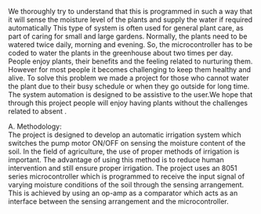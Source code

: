 We thoroughly try to understand that this is programmed in such a way that it will sense the moisture level of the plants and supply the water if required automatically This type of system is often used for general plant care, as part of caring for small and large gardens. Normally, the plants need to be watered twice daily, morning and evening. So, the microcontroller has to be coded to water the plants in the greenhouse about two times per day. People enjoy plants, their benefits and the feeling related to nurturing them. However for most people it becomes challenging to keep them healthy and alive. To solve this problem we made a project for those who cannot water the plant due to their busy schedule or when they go outside for long time.
The system automation is designed to be assistive to the user.We hope that through this project people will enjoy having plants without the challenges related to absent .


A.	Methodology:	
    The project is designed to develop an automatic irrigation system which switches the pump motor ON/OFF on sensing the moisture content of the soil. 
  In the field of agriculture, the use of proper methods of irrigation is important. The advantage of using this method is to reduce human intervention and still ensure proper irrigation. The project uses an 8051 series microcontroller which is programmed to receive the input signal of varying moisture conditions of the soil through the sensing arrangement.
This is achieved by using an op-amp as a comparator which acts as an interface between the sensing arrangement and the microcontroller.
